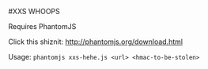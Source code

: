 #XXS WHOOPS

Requires PhantomJS

Click this shiznit:
http://phantomjs.org/download.html

Usage:
`phantomjs xxs-hehe.js <url> <hmac-to-be-stolen>`
